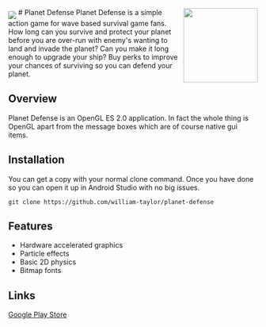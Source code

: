 <img align='middle' src="http://www.williamsamtaylor.co.uk/images/projects/planet-defense2.jpg" />

<img align='right' width='150' height='150' src='https://lh5.ggpht.com/5RsjiPJrTvF8i7MeZ7Xc6CfN7KyeQIqYmJQaqpvwt2tvcJ2tcbPxFsp9wnVwfXvWD-s=w300-rw'/>
# Planet Defense
Planet Defense is a simple action game for wave based survival game fans. How long can you survive and protect your planet before you are over-run with enemy's wanting to land and invade the planet? Can you make it long enough to upgrade your ship? Buy perks to improve your chances of surviving so you can defend your planet.

## Overview
Planet Defense is an OpenGL ES 2.0 application. In fact the whole thing is OpenGL apart from the message boxes which are of course native gui items.

## Installation

You can get a copy with your normal clone command. Once you have done so you can open it up in Android Studio with no big issues.

``` git clone https://github.com/william-taylor/planet-defense ```

## Features

* Hardware accelerated graphics
* Particle effects
* Basic 2D physics
* Bitmap fonts
 
## Links

[Google Play Store](https://play.google.com/store/apps/details?id=com.planetDefense&hl=en_GB)
